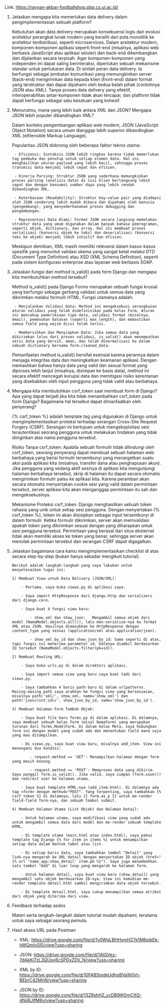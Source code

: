 Link: https://rayyan-akbar-footballshop.pbp.cs.ui.ac.id/

1. Jelaskan mengapa kita memerlukan data delivery dalam pengimplementasian sebuah platform?

    Kebutuhan akan data delivery merupakan konsekuensi logis dari evolusi arsitektur perangkat lunak modern yang beralih dari pola monolitik ke arsitektur terdistribusi, seperti microservices. Dalam arsitektur modern, komponen-komponen aplikasi seperti front-end (misalnya, aplikasi web berbasis JavaScript atau aplikasi seluler) dan back-end dikembangkan dan dijalankan secara terpisah. Agar komponen-komponen yang independen ini dapat saling berinteraksi, diperlukan sebuah mekanisme standar untuk pertukaran data. Di sinilah peran data delivery. Ia berfungsi sebagai jembatan komunikasi yang memungkinkan server (back-end) mengirimkan data kepada klien (front-end) dalam format yang terstruktur dan dapat dipahami oleh kedua belah pihak (contohnya JSON atau XML). Tanpa proses data delivery yang efektif, interoperabilitas antar-komponen tidak akan tercapai, dan platform tidak dapat berfungsi sebagai satu kesatuan yang kohesif.

2. Menurutmu, mana yang lebih baik antara XML dan JSON? Mengapa JSON lebih populer dibandingkan XML?

    Dalam konteks pengembangan aplikasi web modern, JSON (JavaScript Object Notation) secara umum dianggap lebih superior dibandingkan XML (eXtensible Markup Language).

    Popularitas JSON didorong oleh beberapa faktor teknis utama:

        - Efisiensi: Sintaksis JSON lebih ringkas karena tidak memerlukan tag pembuka dan penutup untuk setiap elemen data. Hal ini menghasilkan ukuran payload yang lebih kecil, sehingga proses transmisi data menjadi lebih cepat dan efisien.

        - Kinerja Parsing: Struktur JSON yang sederhana memungkinkan proses parsing (analisis data) di sisi klien berlangsung lebih cepat dan dengan konsumsi sumber daya yang lebih rendah dibandingkan XML.

        - Keterbacaan (Readability): Struktur key-value pair yang diadopsi oleh JSON cenderung lebih mudah dibaca dan dipahami oleh manusia (pengembang), yang menyederhanakan proses debugging dan pengembangan.

        - Representasi Data Alami: Format JSON secara langsung memetakan struktur data yang umum digunakan dalam banyak bahasa pemrograman, seperti objek, dictionary, dan array. Hal ini membuat proses serialisasi (konversi objek ke teks) dan deserialisasi (konversi teks ke objek) menjadi lebih intuitif dan efisien.

    Meskipun demikian, XML masih memiliki relevansi dalam kasus-kasus spesifik yang menuntut validasi skema yang sangat ketat melalui DTD (Document Type Definition) atau XSD (XML Schema Definition), seperti pada sistem konfigurasi enterprise atau layanan web berbasis SOAP.

3. Jelaskan fungsi dari method is_valid() pada form Django dan mengapa kita membutuhkan method tersebut?

    Method is_valid() pada Django Forms merupakan sebuah fungsi krusial yang berfungsi sebagai gerbang validasi untuk semua data yang dikirimkan melalui formulir HTML. Fungsi utamanya adalah:

        - Menjalankan Validasi Data: Method ini mengeksekusi serangkaian aturan validasi yang telah didefinisikan pada kelas Form. Aturan ini mencakup pemeriksaan tipe data, validasi format (misalnya, email), pemenuhan batasan (seperti max_length), dan memastikan semua field yang wajib diisi telah terisi.

        - Membersihkan dan Menyiapkan Data: Jika semua data yang dikirimkan lolos dari proses validasi, is_valid() akan menempatkan versi data yang bersih, aman, dan telah dinormalisasi ke dalam sebuah dictionary bernama form.cleaned_data.

    Pemanfaatan method is_valid() bersifat esensial karena perannya dalam menjaga integritas data dan meningkatkan keamanan aplikasi. Dengan memastikan bahwa hanya data yang valid dan sesuai format yang diproses lebih lanjut (misalnya, disimpan ke basis data), method ini secara efektif mencegah korupsi data dan memitigasi risiko kerentanan yang disebabkan oleh input pengguna yang tidak valid atau berbahaya.

4. Mengapa kita membutuhkan csrf_token saat membuat form di Django? Apa yang dapat terjadi jika kita tidak menambahkan csrf_token pada form Django? Bagaimana hal tersebut dapat dimanfaatkan oleh penyerang?

    {% csrf_token %} adalah template tag yang digunakan di Django untuk mengimplementasikan proteksi terhadap serangan Cross-Site Request Forgery (CSRF). Serangan ini bertujuan untuk mengeksploitasi sesi terautentikasi seorang pengguna untuk melakukan tindakan yang tidak diinginkan atas nama pengguna tersebut.

    Risiko Tanpa csrf_token:
        Apabila sebuah formulir tidak dilindungi oleh csrf_token, seorang penyerang dapat membuat sebuah halaman web berbahaya yang berisi formulir tersembunyi yang menargetkan suatu aksi pada aplikasi kita (misalnya, transfer dana atau penghapusan akun). Jika pengguna yang sedang aktif sesinya di aplikasi kita mengunjungi halaman berbahaya tersebut, skrip di halaman itu dapat secara otomatis mengirimkan formulir palsu ke aplikasi kita. Karena peramban akan secara otomatis menyertakan cookie sesi yang valid dalam permintaan tersebut, server aplikasi kita akan menganggap permintaan itu sah dan mengeksekusinya.

    Mekanisme Proteksi csrf_token:
        Django menghasilkan sebuah token rahasia yang unik untuk setiap sesi pengguna. Dengan menyertakan {% csrf_token %}, token ini akan disisipkan sebagai input tersembunyi di dalam formulir. Ketika formulir dikirimkan, server akan memvalidasi apakah token yang dikirimkan sesuai dengan yang diharapkan untuk sesi pengguna tersebut. Permintaan yang berasal dari situs eksternal tidak akan memiliki akses ke token yang benar, sehingga server akan menolak permintaan tersebut dan serangan CSRF dapat digagalkan.

5.  Jelaskan bagaimana cara kamu mengimplementasikan checklist di atas secara step-by-step (bukan hanya sekadar mengikuti tutorial).

        Berikut adalah langkah-langkah yang saya lakukan untuk menyelesaikan tugas ini:

        1) Membuat View untuk Data Delivery (JSON/XML):

            - Pertama, saya buka views.py di aplikasi saya.

            - Saya import HttpResponse dari django.http dan serializers dari django.core.

            - Saya buat 4 fungsi view baru:

                - show_xml dan show_json:   Mengambil semua objek dari model (NamaModel.objects.all()), lalu men-serialize-nya ke format XML atau JSON. Hasilnya dimasukkan ke HttpResponse dengan content_type yang sesuai (application/xml atau application/json).

                - show_xml_by_id dan show_json_by_id: Sama seperti di atas, tapi fungsi ini menerima parameter id. Datanya diambil berdasarkan ID tersebut (NamaModel.objects.filter(pk=id)).

        2) Membuat Routing URL:

            - Saya buka urls.py di dalam direktori aplikasi.

            - Saya import semua view yang baru saya buat tadi dari views.py.

            - Saya tambahkan 4 baris path baru di dalam urlpatterns. Masing-masing path saya arahkan ke fungsi view yang bersesuaian, misalnya path('xml/', show_xml, name='show_xml') dan path('json/<int:id>/', show_json_by_id, name='show_json_by_id').

        3) Membuat Halaman Form Tambah Objek:

            - Saya buat file baru forms.py di dalam aplikasi. Di dalamnya, saya membuat sebuah kelas Form (misal NamaForm) yang merupakan turunan dari forms.ModelForm. Di dalam kelas Meta, saya hubungkan form ini dengan model yang sudah ada dan menentukan field mana saja yang mau ditampilkan.

            - Di views.py, saya buat view baru, misalnya add_item. View ini menangani dua kondisi:

                - request.method == 'GET': Menampilkan halaman dengan form yang masih kosong.

                - request.method == 'POST': Memproses data yang dikirim. Saya panggil form.is_valid(). Jika valid, saya simpan (form.save()) dan redirect user ke halaman utama.

            - Saya buat template HTML-nya (add_item.html). Di dalamnya ada tag <form> dengan method="POST". Yang terpenting, saya tambahkan {% csrf_token %} di dalamnya, lalu {{ form.as_p }} untuk me-render field-field form-nya, dan sebuah tombol submit.

        4) Membuat Halaman Utama (List Objek) dan Halaman Detail:

            - Untuk halaman utama, saya modifikasi view yang sudah ada untuk mengambil semua data dari model dan me-render sebuah template HTML.

            - Di template utama (main.html atau index.html), saya pakai template tag Django {% for item in items %} untuk menampilkan setiap data dalam bentuk tabel atau list.

            - Di setiap baris data, saya tambahkan tombol "Detail" yang link-nya mengarah ke URL detail dengan menyertakan ID objek (href="{% url 'nama_app:show_detail' item.pk %}"). Saya juga menambahkan satu tombol "Add" di luar loop yang mengarah ke halaman form.

            - Untuk halaman detail, saya buat view baru (show_detail) yang mengambil satu objek berdasarkan ID-nya. View ini kemudian me-render template detail.html sambil mengirimkan data objek tersebut.

            - Di template detail.html, saya cukup menampilkan semua atribut dari objek yang diterima dari view.

6. Feedback terhadap asdos

    Materi serta langkah-langkah dalam tutorial mudah dipahami, terutama untuk saya sebagai seorang pemula.

7. Hasil akses URL pada Postman

    - XML: https://drive.google.com/file/d/1y0WgLBHHxmHZ7e1M6pikEk-hWQmIvSI5/view?usp=sharing

    - JSON: https://drive.google.com/file/d/1AIGVez-7dAkKI7zL3QUso6cSPDxZDV_N/view?usp=sharing

    - XML by ID: https://drive.google.com/file/d/10FABSmdeUdhpBVa1jt0Vr-BEbrC42MnN/view?usp=sharing

    - JSON by ID: https://drive.google.com/file/d/13ZRshHZ_vcDB9IK0mCXQ-dNjjBJIfM6v/view?usp=sharing